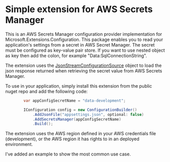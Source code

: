 # Simple extension for AWS Secrets Manager

This is an AWS Secrets Manager configuration provider implementation for Microsoft.Extensions.Configuration. This package enables you to read your application's settings from a secret in AWS Secret Manager. The secret must be configured as key-value pair store. If you want to use nested object as key then add the colon, for example "Data:SqlConnectionString".

The extension uses the [JsonStreamConfigurationSource](https://github.com/dotnet/runtime/blob/main/src/libraries/Microsoft.Extensions.Configuration.Json/src/JsonStreamConfigurationSource.cs) object to load the json response returned when retrieving the secret value from AWS Secrets Manager.

To use in your application, simply install this extension from the public nuget repo and add the following code:

```csharp
        var appConfigSecretName = "data-development";

        IConfiguration config = new ConfigurationBuilder()
            .AddJsonFile("appsettings.json", optional: false)
            .AddSecretsManager(appConfigSecretName)
            .Build();
```

The extension uses the AWS region defined in your AWS credentials file (development), or the AWS region it has rights to in an deployed environment.

I've added an example to show the most common use case.
